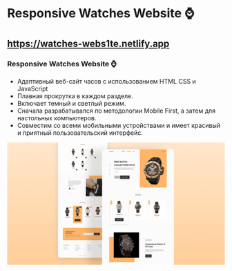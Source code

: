 # Responsive Watches Website ⌚
## https://watches-webs1te.netlify.app
### Responsive Watches Website ⌚

- Адаптивный веб-сайт часов с использованием HTML CSS и JavaScript
- Плавная прокрутка в каждом разделе.
- Включает темный и светлый режим.
- Сначала разрабатывался по методологии Mobile First, а затем для настольных компьютеров.
- Совместим со всеми мобильными устройствами и имеет красивый и приятный пользовательский интерфейс.


![preview img](/preview.png)
